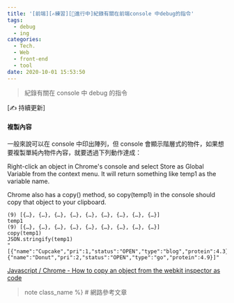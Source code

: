 ```yaml
---
title: '[前端][✍練習][🚧進行中]紀錄有關在前端console 中debug的指令'
tags:
  - debug
  - ing
categories:
  - Tech.
  - Web
  - front-end
  - tool
date: 2020-10-01 15:53:50
---
```


> 紀錄有關在 console 中 debug 的指令

[✍ 持續更新]

<!--more-->

#### 複製內容

一般來說可以在 console 中印出陣列，但 console 會顯示階層式的物件，如果想要複製單純內物件內容，就要透過下列動作達成：

Right-click an object in Chrome's console and select Store as Global Variable from the context menu. It will return something like temp1 as the variable name.

Chrome also has a copy() method, so copy(temp1) in the console should copy that object to your clipboard.

```
(9) [{…}, {…}, {…}, {…}, {…}, {…}, {…}, {…}, {…}]
temp1
(9) [{…}, {…}, {…}, {…}, {…}, {…}, {…}, {…}, {…}]
copy(temp1)
JSON.stringify(temp1)
"[{"name":"Cupcake","pri":1,"status":"OPEN","type":"blog","protein":4.3},{"name":"Donut","pri":2,"status":"OPEN","type":"go","protein":4.9}]"
```

[Javascript / Chrome - How to copy an object from the webkit inspector as code
](https://stackoverflow.com/questions/10305365/javascript-chrome-how-to-copy-an-object-from-the-webkit-inspector-as-code)

>note class_name %} # 網路參考文章 
